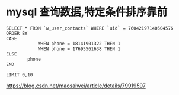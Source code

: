 # mysql 查询数据,特定条件排序靠前

```Mysql
SELECT * FROM `w_user_contacts` WHERE `uid` = 76042197140504576
ORDER BY 
CASE 
            WHEN phone = 18141901322 THEN 1 
            WHEN phone = 17695561638 THEN 1
ELSE
        phone
END 

LIMIT 0,10
```



https://blog.csdn.net/maosaiwei/article/details/79919597

